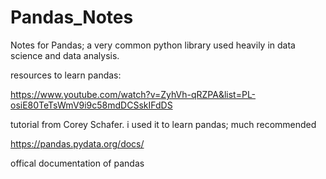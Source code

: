 # Pandas_Notes
Notes for Pandas; a very common python library used heavily in data science and data analysis. 

resources to learn pandas:

https://www.youtube.com/watch?v=ZyhVh-qRZPA&list=PL-osiE80TeTsWmV9i9c58mdDCSskIFdDS

tutorial from Corey Schafer. i used it to learn pandas; much recommended 

https://pandas.pydata.org/docs/

offical documentation of pandas
